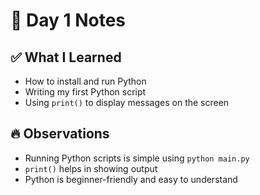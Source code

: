 # 📝 Day 1 Notes

## ✅ What I Learned

- How to install and run Python
- Writing my first Python script
- Using `print()` to display messages on the screen

## 🔥 Observations

- Running Python scripts is simple using `python main.py`
- `print()` helps in showing output
- Python is beginner-friendly and easy to understand
